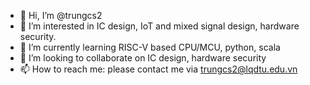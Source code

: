 - 👋 Hi, I’m @trungcs2
- 👀 I’m interested in IC design, IoT and mixed signal design, hardware security.
- 🌱 I’m currently learning RISC-V based CPU/MCU, python, scala
- 💞️ I’m looking to collaborate on IC design, hardware security
- 📫 How to reach me: please contact me via trungcs2@lqdtu.edu.vn

<!---
trungcs2/trungcs2 is a ✨ special ✨ repository because its `README.md` (this file) appears on your GitHub profile.
You can click the Preview link to take a look at your changes.
--->
